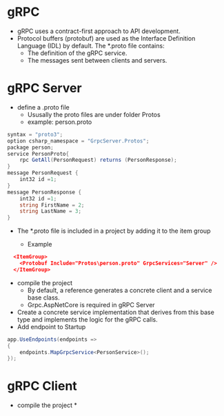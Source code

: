 # gRPC
* gRPC uses a contract-first approach to API development. 
* Protocol buffers (protobuf) are used as the Interface Definition Language (IDL) by default. The *.proto file contains:
    * The definition of the gRPC service.
    * The messages sent between clients and servers.
# gRPC Server
* define a .proto file
  * Ususally the proto files are under folder Protos
  * example: person.proto
``` C#
syntax = "proto3";
option csharp_namespace = "GrpcServer.Protos";
package person;
service PersonProto{
	rpc GetAll(PersonRequest) returns (PersonResponse); 
}
message PersonRequest {
	int32 id =1;
}
message PersonResponse {
	int32 id =1;
	string FirstName = 2;
	string LastName = 3;
}
```
* The *.proto file is included in a project by adding it to the <Protobuf> item group
  * Example 
``` json
  <ItemGroup>
    <Protobuf Include="Protos\person.proto" GrpcServices="Server" />
  </ItemGroup>
```
* compile the project	
  * By default, a <Protobuf> reference generates a concrete client and a service base class. 
  * Grpc.AspNetCore is required in gRPC Server
* Create a concrete service implementation that derives from this base type and implements the logic for the gRPC calls.
* Add endpoint to Startup
``` C#
app.UseEndpoints(endpoints =>
{
    endpoints.MapGrpcService<PersonService>();
});
```

 
# gRPC Client
*  compile the project
   *  